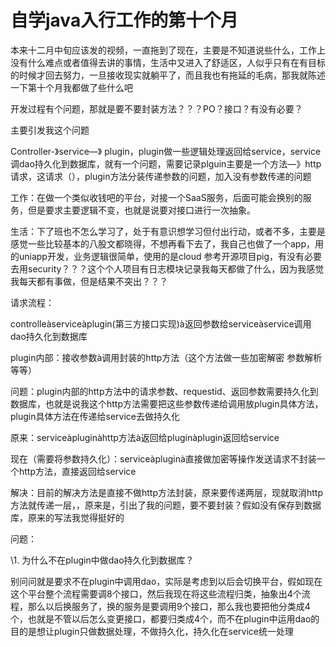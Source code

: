 # 自学java入行工作的第十个月

本来十二月中旬应该发的视频，一直拖到了现在，主要是不知道说些什么，工作上没有什么难点或者值得去讲的事情，生活中又进入了舒适区，人似乎只有在有目标的时候才回去努力，一旦接收现实就躺平了，而且我也有拖延的毛病，那我就陈述一下第十个月我都做了些什么吧

 

开发过程有个问题，那就是要不要封装方法？？？PO？接口？有没有必要？

主要引发我这个问题

Controller-》service—》 plugin，plugin做一些逻辑处理返回给service，service调dao持久化到数据库，就有一个问题，需要记录plguin主要是一个方法—》http请求，这请求（），plugin方法分装传递参数的问题，加入没有参数传递的问题

 

工作：在做一个类似收钱吧的平台，对接一个SaaS服务，后面可能会换别的服务，但是要求主要逻辑不变，也就是说要对接口进行一次抽象。

 

生活：下了班也不怎么学习了，处于有意识想学习但付出行动，或者不多，主要是感觉一些比较基本的八股文都晓得，不想再看下去了，我自己也做了一个app，用的uniapp开发，业务逻辑很简单，使用的是cloud 参考开源项目pig，有没有必要去用security？？？这个个人项目有日志模块记录我每天都做了什么，因为我感觉我每天都有事做，但是结果不突出？？？

 

请求流程：

controlleàserviceàplugin(第三方接口实现)à返回参数给serviceàservice调用dao持久化到数据库

 

plugin内部：接收参数à调用封装的http方法（这个方法做一些加密解密 参数解析等等）

 

问题：plugin内部的http方法中的请求参数、requestid、返回参数需要持久化到数据库，也就是说我这个http方法需要把这些参数传递给调用放plugin具体方法，plugin具体方法在传递给service去做持久化

 

原来：serviceàpluginàhttp方法à返回给pluginàplugin返回给service

现在（需要将参数持久化）：serviceàpluginà直接做加密等操作发送请求不封装一个http方法，直接返回给service

 

解决：目前的解决方法是直接不做http方法封装，原来要传递两层，现就取消http方法就传递一层，，原来是，引出了我的问题，要不要封装？假如没有保存到数据库，原来的写法我觉得挺好的

 

问题：

\1.   为什么不在plugin中做dao持久化到数据库？

别问问就是要求不在plugin中调用dao，实际是考虑到以后会切换平台，假如现在这个平台整个流程需要调8个接口，然后我现在将这些流程归类，抽象出4个流程，那么以后换服务了，换的服务是要调用9个接口，那么我也要把他分类成4个，也就是不管以后怎么变更接口，都要归类成4个，而不在plugin中运用dao的目的是想让plugin只做数据处理，不做持久化，持久化在service统一处理

 

 